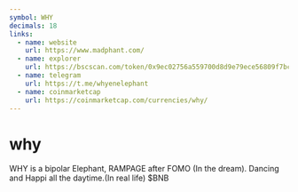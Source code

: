 ```yaml
---
symbol: WHY
decimals: 18
links:
  - name: website
    url: https://www.madphant.com/
  - name: explorer
    url: https://bscscan.com/token/0x9ec02756a559700d8d9e79ece56809f7bcc5dc27
  - name: telegram
    url: https://t.me/whyenelephant
  - name: coinmarketcap
    url: https://coinmarketcap.com/currencies/why/
---
```


# why

WHY is a bipolar Elephant, RAMPAGE after FOMO (In the dream). Dancing and Happi all the daytime.(In real life) $BNB
